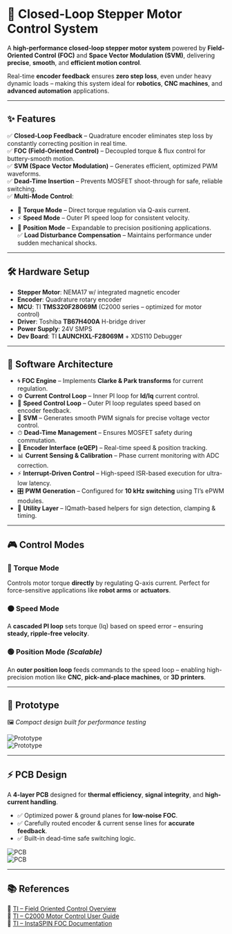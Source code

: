 # 🚀 Closed-Loop Stepper Motor Control System  

A **high-performance closed-loop stepper motor system** powered by **Field-Oriented Control (FOC)** and **Space Vector Modulation (SVM)**, delivering **precise**, **smooth**, and **efficient motion control**.  

Real-time **encoder feedback** ensures **zero step loss**, even under heavy dynamic loads – making this system ideal for **robotics**, **CNC machines**, and **advanced automation** applications.  

---

## ✨ Features  

✅ **Closed-Loop Feedback** – Quadrature encoder eliminates step loss by constantly correcting position in real time.  
✅ **FOC (Field-Oriented Control)** – Decoupled torque & flux control for buttery-smooth motion.  
✅ **SVM (Space Vector Modulation)** – Generates efficient, optimized PWM waveforms.  
✅ **Dead-Time Insertion** – Prevents MOSFET shoot-through for safe, reliable switching.  
✅ **Multi-Mode Control**:  
   - 🎯 **Torque Mode** – Direct torque regulation via Q-axis current.  
   - ⚡ **Speed Mode** – Outer PI speed loop for consistent velocity.  
   - 📍 **Position Mode** – Expandable to precision positioning applications.  
✅ **Load Disturbance Compensation** – Maintains performance under sudden mechanical shocks.  

---

## 🛠 Hardware Setup  

- **Stepper Motor**: NEMA17 w/ integrated magnetic encoder  
- **Encoder**: Quadrature rotary encoder  
- **MCU**: TI **TMS320F28069M** (C2000 series – optimized for motor control)  
- **Driver**: Toshiba **TB67H400A** H-bridge driver  
- **Power Supply**: 24V SMPS  
- **Dev Board**: TI **LAUNCHXL-F28069M** + XDS110 Debugger  

---

## 🧠 Software Architecture  

- 🌀 **FOC Engine** – Implements **Clarke & Park transforms** for current regulation.  
- ⚙️ **Current Control Loop** – Inner PI loop for **Id/Iq** current control.  
- 🚀 **Speed Control Loop** – Outer PI loop regulates speed based on encoder feedback.  
- 🔺 **SVM** – Generates smooth PWM signals for precise voltage vector control.  
- ⏱ **Dead-Time Management** – Ensures MOSFET safety during commutation.  
- 🎯 **Encoder Interface (eQEP)** – Real-time speed & position tracking.  
- 📊 **Current Sensing & Calibration** – Phase current monitoring with ADC correction.  
- ⚡ **Interrupt-Driven Control** – High-speed ISR-based execution for ultra-low latency.  
- 🎛 **PWM Generation** – Configured for **10 kHz switching** using TI’s ePWM modules.  
- 🔧 **Utility Layer** – IQmath-based helpers for sign detection, clamping & timing.  

---

## 🎮 Control Modes  

### 🔴 Torque Mode  
Controls motor torque **directly** by regulating Q-axis current. Perfect for force-sensitive applications like **robot arms** or **actuators**.  

### 🟠 Speed Mode  
A **cascaded PI loop** sets torque (Iq) based on speed error – ensuring **steady, ripple-free velocity**.  

### 🟢 Position Mode *(Scalable)*  
An **outer position loop** feeds commands to the speed loop – enabling high-precision motion like **CNC**, **pick-and-place machines**, or **3D printers**.  

---

## 🔬 Prototype  

🖼 *Compact design built for performance testing*  

![Prototype](./Assets/Enclosure_!.jpg)  
![Prototype](./Assets/Enclosure_2.jpg)  

---

## ⚡ PCB Design  

A **4-layer PCB** designed for **thermal efficiency**, **signal integrity**, and **high-current handling**.  

- ✅ Optimized power & ground planes for **low-noise FOC**.  
- ✅ Carefully routed encoder & current sense lines for **accurate feedback**.  
- ✅ Built-in dead-time safe switching logic.  

![PCB](./Assets/pcb.jpg)  
![PCB](./Assets/pcb_2.jpg)  

---

## 📚 References  

📘 [TI – Field Oriented Control Overview](https://www.ti.com/video/6296584406001)  
📘 [TI – C2000 Motor Control User Guide](https://www.tij.co.jp/jp/lit/ug/spru556/spru556.pdf)  
📘 [TI – InstaSPIN FOC Documentation](https://www.ti.com/lit/pdf/sprui11)  

